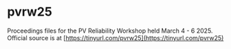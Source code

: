 # pvrw25
Proceedings files for the PV Reliability Workshop held March 4 - 6 2025.  Official source is at [https://tinyurl.com/pvrw25](https://tinyurl.com/pvrw25)

